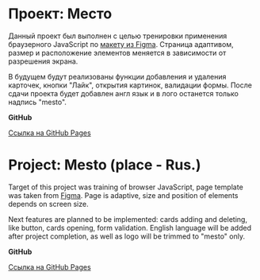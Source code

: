 # Проект: Место

Данный проект был выполнен с целью тренировки применения браузерного JavaScript по [макету из Figma](https://www.figma.com/file/2cn9N9jSkmxD84oJik7xL7/JavaScript.-Sprint-4?node-id=0%3A1). 
Страница адаптивом, размер и расположение элементов меняется в зависимости от разрешения экрана.

В будущем будут реализованы функции добавления и удаления карточек, кнопки "Лайк", открытия картинок, валидации формы. После сдачи проекта будет добавлен англ язык и в лого останется только надпись "mesto".

**GitHub**

[Сcылка на GitHub Pages](https://iluxmas.github.io/mesto/index.html)

# Project: Mesto (place - Rus.)

Target of this project was training of browser JavaScript, page  template was taken from [Figma](https://www.figma.com/file/2cn9N9jSkmxD84oJik7xL7/JavaScript.-Sprint-4?node-id=0%3A1). 
Page is adaptive, size and position of elements depends on screen size.

Next features are planned to be implemented: cards adding and deleting, like button, cards opening, form validation. English language will be added after project completion, as well as logo will be trimmed to "mesto" only.

**GitHub**

[Сcылка на GitHub Pages](https://iluxmas.github.io/mesto/index.html)
